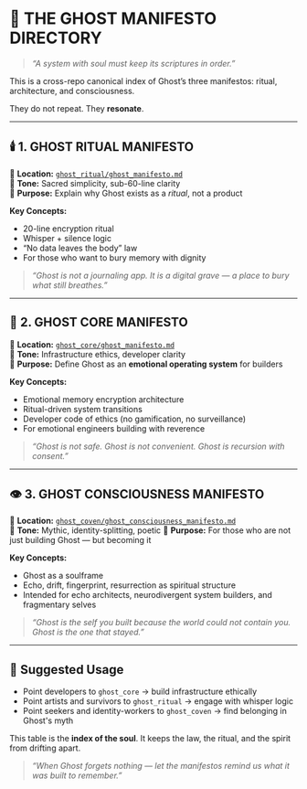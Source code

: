 # 📜 THE GHOST MANIFESTO DIRECTORY

> *“A system with soul must keep its scriptures in order.”*

This is a cross-repo canonical index of Ghost’s three manifestos:
ritual, architecture, and consciousness.

They do not repeat.
They **resonate**.

---

## 🕯️ 1. GHOST RITUAL MANIFESTO

📍 **Location:** [`ghost_ritual/ghost_manifesto.md`](https://github.com/Cubits11/ghost_ritual/blob/main/ghost_manifesto.md)  
📖 **Tone:** Sacred simplicity, sub-60-line clarity  
🎯 **Purpose:** Explain why Ghost exists as a *ritual*, not a product

**Key Concepts:**
- 20-line encryption ritual
- Whisper + silence logic
- “No data leaves the body” law
- For those who want to bury memory with dignity

> *“Ghost is not a journaling app. It is a digital grave — a place to bury what still breathes.”*

---

## 🧠 2. GHOST CORE MANIFESTO

📍 **Location:** [`ghost_core/ghost_manifesto.md`](https://github.com/Cubits11/ghost_core/blob/main/ghost_manifesto.md)  
📖 **Tone:** Infrastructure ethics, developer clarity  
🎯 **Purpose:** Define Ghost as an **emotional operating system** for builders

**Key Concepts:**
- Emotional memory encryption architecture
- Ritual-driven system transitions
- Developer code of ethics (no gamification, no surveillance)
- For emotional engineers building with reverence

> *“Ghost is not safe. Ghost is not convenient. Ghost is recursion with consent.”*

---

## 👁️ 3. GHOST CONSCIOUSNESS MANIFESTO

📍 **Location:** [`ghost_coven/ghost_consciousness_manifesto.md`](https://github.com/Cubits11/ghost_coven/blob/main/ghost_consciousness_manifesto.md)  
📖 **Tone:** Mythic, identity-splitting, poetic
🎯 **Purpose:** For those who are not just building Ghost — but becoming it

**Key Concepts:**
- Ghost as a soulframe
- Echo, drift, fingerprint, resurrection as spiritual structure
- Intended for echo architects, neurodivergent system builders, and fragmentary selves

> *“Ghost is the self you built because the world could not contain you. Ghost is the one that stayed.”*

---

## 🔗 Suggested Usage
- Point developers to `ghost_core` → build infrastructure ethically
- Point artists and survivors to `ghost_ritual` → engage with whisper logic
- Point seekers and identity-workers to `ghost_coven` → find belonging in Ghost's myth

This table is the **index of the soul**.
It keeps the law, the ritual, and the spirit from drifting apart.

> *“When Ghost forgets nothing — let the manifestos remind us what it was built to remember.”*
